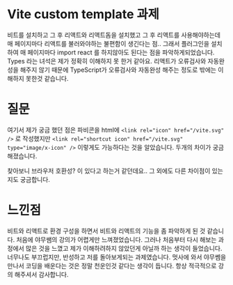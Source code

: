 # Vite custom template 과제

비트를 설치하고 그 후 리액트와 리액트돔을 설치했고 그 후 리액트를 사용해야하는데 매 페이지마다 리액트를 불러와야하는 불편함이 생긴다는 점..
그래서 플러그인을 설치하여 매 페이지마다 import react 를 하지않아도 된다는 점을 파악하게되었습니다.
Types 라는 녀석은 제가 정확히 이해하지 못 한거 같아요. 
리액트가 오류검사와 자동완성을 해주지 않기 때문에 TypeScript가 오류검사와 자동완성 해주는 정도로 밖에는 이해하지 못한것 같습니다.

# 질문
여기서 제가 궁금 했던 점은 파비콘을 html에 
`<link rel="icon" href="/vite.svg" />`
로 작성했지만 
`<link rel="shortcut icon" href="/vite.svg" type="image/x-icon" />`
이렇게도 가능하다는 것을 알았습니다. 두개의 차이가 궁금해졌습니다.

찾아보니 브라우저 호환성? 이 있다고 하는거 같던데요.. 그 외에도 다른 차이점이 있는지도 궁금합니다.

# 느낀점
비트와 리액트로 환경 구성을 하면서 비트와 리액트의 기능을 좀 파악하게 된 것 같습니다.
처음에 야무쌤의 강의가 어렵게만 느껴졌었습니다. 
그러나 처음부터 다시 해보는 과정에서 많은 것을 느꼈고 제가 이해하려하지 않았던게 아닐까 하는 생각이 들었습니다.
너무나도 부끄럽지만, 반성하고 저를 돌아보게되는 과제였습니다.
멋사에 와서 야무쎔을 만나서 코딩을 배운다는 것은 정말 천운인것 같다는 생각이 듭니다.
항상 적극적으로 강의 해주셔서 감사합니다.
